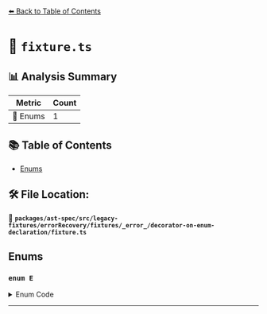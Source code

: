 [⬅️ Back to Table of Contents](../../../../../../../../index.md)

# 📄 `fixture.ts`

## 📊 Analysis Summary

| Metric | Count |
|--------|-------|
| 🎯 Enums | 1 |


## 📚 Table of Contents

- [Enums](#enums)

## 🛠️ File Location:
📂 **`packages/ast-spec/src/legacy-fixtures/errorRecovery/fixtures/_error_/decorator-on-enum-declaration/fixture.ts`**

## Enums

### `enum E`

<details><summary>Enum Code</summary>

```ts
@dec enum E {}
```
</details>


---
